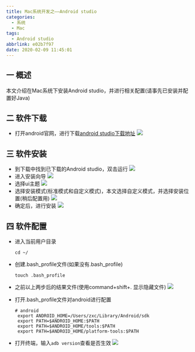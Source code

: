 ```yaml
---
title: Mac系统开发之——Android studio
categories:
  - 系统
  - Mac
tags:
  - Android studio
abbrlink: e02b7f97
date: 2020-02-09 11:45:01
---
```

## 一 概述

本文介绍在Mac系统下安装Android studio，并进行相关配置(请事先已安装并配置好Java)    
<!--more-->

## 二 软件下载

* 打开android官网，进行下载[android studio下载地址][1]
![][2]

## 三 软件安装

* 到下载中找到已下载的Android studio，双击运行
![][3]
* 进入安装向导
![][4]
* 选择ui主题
![][5]
* 选择安装模式(标准模式和自定义模式)，本文选择自定义模式，并选择安装位置(稍后配置用)
![][6]
* 确定后，进行安装
![][7]

## 四 软件配置

* 进入当前用户目录

  `cd ~/`

* 创建.bash_profile文件(如果没有.bash_profile)

  `touch .bash_profile`

* 之前以上两步后的结果文件(使用command+shift+. 显示隐藏文件)
  ![][8]

* 打开.bash_profile文件对android进行配置
  ```
  # android
   export ANDROID_HOME=/Users/zxc/Library/Android/sdk 
   export PATH=$ANDROID_HOME:$PATH
   export PATH=$ANDROID_HOME/tools:$PATH
   export PATH=$ANDROID_HOME/platform-tools:$PATH
  ```

* 打开终端，输入`adb version`查看是否生效
![][9]


[1]: https://developer.android.google.cn/studio
[2]:https://jsd.onmicrosoft.cn/gh/PGzxc/CDN/blog-image/android-studio-download.png
[3]:https://jsd.onmicrosoft.cn/gh/PGzxc/CDN/blog-image/android-studio-install-open.png
[4]:https://jsd.onmicrosoft.cn/gh/PGzxc/CDN/blog-image/android-studio-install-wards-next.png
[5]:https://jsd.onmicrosoft.cn/gh/PGzxc/CDN/blog-image/android-studio-ui-theme.png
[6]:https://jsd.onmicrosoft.cn/gh/PGzxc/CDN/blog-image/android-studio-sdk-location.png
[7]:https://jsd.onmicrosoft.cn/gh/PGzxc/CDN/blog-image/android-studio-install-progress.png
[8]:https://jsd.onmicrosoft.cn/gh/PGzxc/CDN/blog-image/android-config-bash-profile.png
[9]:https://jsd.onmicrosoft.cn/gh/PGzxc/CDN/blog-image/android-install-adb-version.png



